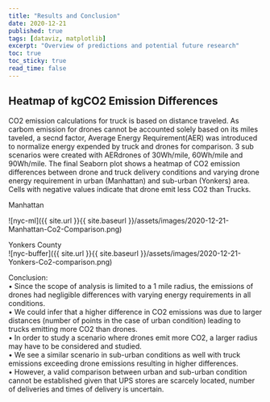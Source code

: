 ```yaml
---
title: "Results and Conclusion"
date: 2020-12-21
published: true
tags: [dataviz, matplotlib]
excerpt: "Overview of predictions and potential future research" 
toc: true
toc_sticky: true
read_time: false
---
```


## Heatmap of kgCO2 Emission Differences 
CO2 emission calculations for truck is based on distance traveled. As carbom emission for drones cannot be accounted solely based on its miles taveled, a secnd factor, Average Energy Requirement(AER) was introduced to normalize energy expended by truck and drones for comparison. 3 sub scenarios were created with AERdrones of 30Wh/mile, 60Wh/mile and 90Wh/mile. The final Seaborn plot shows a heatmap of CO2 emission differences between drone and truck delivery conditions and varying drone energy requirement in urban (Manhattan) and sub-urban (Yonkers) area. Cells with negative values indicate that drone emit less CO2 than Trucks.  

Manhattan <br />

![nyc-ml]({{ site.url }}{{ site.baseurl }}/assets/images/2020-12-21-Manhattan-Co2-Comparison.png)

Yonkers County <br />
![nyc-buffer]({{ site.url }}{{ site.baseurl }}/assets/images/2020-12-21-Yonkers-Co2-comparison.png)

Conclusion: <br />
•	Since the scope of analysis is limited to a 1 mile radius, the emissions of drones had negligible differences with varying energy requirements in all conditions. <br />
•	We could infer that a higher difference in CO2 emissions was due to larger distances (number of points in the case of urban condition) leading to trucks emitting more CO2 than drones. <br />
•	In order to study a scenario where drones emit more CO2, a larger radius may have to be considered and studied. <br />
•	We see a similar scenario in sub-urban conditions as well with truck emissions exceeding drone emissions resulting in higher differences. <br />
•	However, a valid comparison between urban and sub-urban condition cannot be established given that UPS stores are scarcely located, number of deliveries and times of delivery is uncertain.

